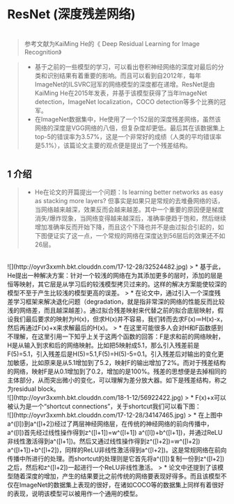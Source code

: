 ﻿ResNet (深度残差网络)
====  
#
>	参考文献为KaiMing He的《 Deep Residual Learning for Image Recognition》<br> 

>	* 基于之前的一些模型的学习，可以看出卷积神经网络的深度对最后的分类和识别结果有着重要的影响。而且可以看到自2012年，每年ImageNet的ILSVRC冠军的网络模型的深度都在递增。ResNet是由KaiMing He在2015年发表，并基于该模型获得了当年ImageNet detection，ImageNet localization，COCO detection等多个比赛的冠军。
>	* 在ImageNet数据集中，He使用了一个152层的深度残差网络，虽然该网络的深度是VGG网络的八倍，但复杂度却更低。最后其在该数据集上top-5的错误率为3.57%，这是一个非常好的成绩（人类的平均错误率是5.1%），该篇论文主要的观点便是提出了一个残差结构。
#
1 介绍
-------
>	* He在论文的开篇提出一个问题：Is learning better networks as easy as stacking more layers? 但事实是如果只是常规的去堆叠网络的话，当网络越来越深，效果反而会越来越差。其中一个重要的原因便是梯度消失/爆炸现象，当网络变得越来越深后，准确率便趋于饱和，然后继续增加准确率反而开始下降，而且这个下降也并不是由过拟合引起的，如下图便证实了这一点，一个常规的网络在深度达到56层后的效果还不如26层。
<br> 
![](http://oyvr3xxmh.bkt.clouddn.com/17-12-28/32524482.jpg) 
>	* 基于此，He提出一种解决方案：针对一个较浅的网络在为其添加更多的层时，添加的层是恒等映射，其它层是从学习后的较浅模型拷贝过来的。这样的解决方案能使较深的模型不至于产生比较浅的模型更高的误差。
>	* 在论文中，通过引入一个深度残差学习框架来解决退化问题（degradation，就是指非常深的网络的性能反而比较浅的网络差，而且越深越差）。通过拟合残差映射来代替之前的拟合底层映射，假设我们最后要求的映射为H(x)，但求H(x)并不容易，我们转而去求F(x)≔H(x)-x，然后再通过F(x)+x来求解最后的H(x)。
>	* 在这里可能很多人会对H和F函数感到不理解，在这里引用一下知乎上关于这两个函数的回答：F是求和前的网络映射，H是从输入到求和后的网络映射。比如把5映射成5.1，那么引入残差前是F(5)=5.1，引入残差后是H(5)=5.1,F(5)=H(5)-5=0.1。引入残差后对输出的变化更加敏感，比如原来是从5.1增加到了5.2，映射F的输出增加了2%。而对于残差结构的网络，映射F是从0.1增加到了0.2，增加的是100%。残差的思想便是去掉相同的主体部分，从而突出微小的变化，可以理解为差分放大器。如下是残差结构，称之为residual block。
<br> 
![](http://oyvr3xxmh.bkt.clouddn.com/18-1-12/56922422.jpg)
>	* F(x)+x可以被认为是一个“shortcut connections”，关于shortcut我们可以看下图：
<br> 
![](http://oyvr3xxmh.bkt.clouddn.com/17-12-28/34147465.jpg)
>	* 在上图中a^([l])到a^([l+2])经过了两层神经网络层，在传统的神经网络的前向传播中，a^([l])首先经过线性操作得到z^([l+1])=w^([l+1]) a^([l])+b^([l+1])，并通过ReLU非线性激活得到a^([l+1])。然后又通过线性操作得到z^([l+2])=w^([l+2]) a^([l+1])+b^([l+2])，同样的ReLU非线性激活得到a^([l+2])。这是常规网络在前向传播中所进行的处理。而shortcut的处理则是它首先将a^([l])复制一份到z^([l+2])之后，然后和z^([l+2])一起进行一个ReLU非线性激活。
>	* 论文中还提到了该模型随着深度的增加，产生的结果要比之前传统的网络要表现好得多。而且该模型不仅在ImageNet的数据集上表现的很好，在诸如COCO等的数据集上同样有着很好的表现，说明该模型可以被用作一个通用的模型。